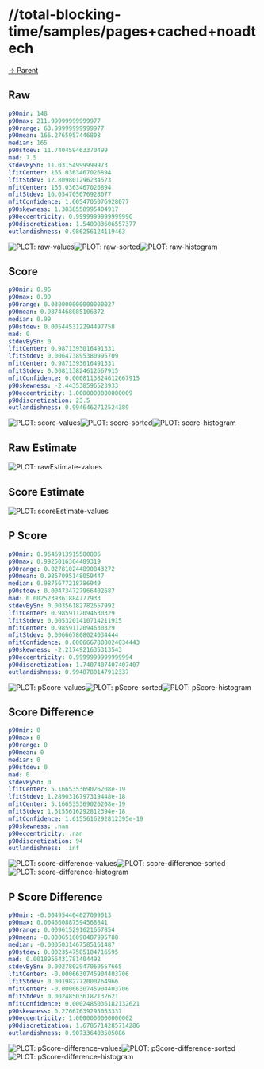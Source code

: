 
# //total-blocking-time/samples/pages+cached+noadtech

[→ Parent](../..)


## Raw


```yaml
p90min: 148
p90max: 211.99999999999977
p90range: 63.99999999999977
p90mean: 166.2765957446808
median: 165
p90stdev: 11.740459463370499
mad: 7.5
stdevBySn: 11.03154999999973
lfitCenter: 165.0363467026894
lfitStdev: 12.809801296234523
mfitCenter: 165.0363467026894
mfitStdev: 16.054705076928077
mfitConfidence: 1.6054705076928077
p90skewness: 1.3838558995404917
p90eccentricity: 0.9999999999999996
p90discretization: 1.540983606557377
outlandishness: 0.986256124119463

```

![PLOT: raw-values](./raw/values.svg)![PLOT: raw-sorted](./raw/sorted.svg)![PLOT: raw-histogram](./raw/histogram.svg)
## Score


```yaml
p90min: 0.96
p90max: 0.99
p90range: 0.030000000000000027
p90mean: 0.9874468085106372
median: 0.99
p90stdev: 0.005445312294497758
mad: 0
stdevBySn: 0
lfitCenter: 0.9871393016491331
lfitStdev: 0.006473895380995709
mfitCenter: 0.9871393016491331
mfitStdev: 0.008113824612667915
mfitConfidence: 0.0008113824612667915
p90skewness: -2.443538596523933
p90eccentricity: 1.0000000000000009
p90discretization: 23.5
outlandishness: 0.9946462712524389

```

![PLOT: score-values](./score/values.svg)![PLOT: score-sorted](./score/sorted.svg)![PLOT: score-histogram](./score/histogram.svg)
## Raw Estimate

![PLOT: rawEstimate-values](./rawEstimate/values.svg)
## Score Estimate

![PLOT: scoreEstimate-values](./scoreEstimate/values.svg)
## P Score


```yaml
p90min: 0.9646913915580886
p90max: 0.9925016364489319
p90range: 0.027810244890843272
p90mean: 0.9867095148059447
median: 0.9875677218786949
p90stdev: 0.004734727966402687
mad: 0.0025239361884777933
stdevBySn: 0.00356182782657992
lfitCenter: 0.9859112094630329
lfitStdev: 0.0053201410714211915
mfitCenter: 0.9859112094630329
mfitStdev: 0.006667808024034444
mfitConfidence: 0.0006667808024034443
p90skewness: -2.2174921635313543
p90eccentricity: 0.9999999999999994
p90discretization: 1.7407407407407407
outlandishness: 0.9948780147912337

```

![PLOT: pScore-values](./pScore/values.svg)![PLOT: pScore-sorted](./pScore/sorted.svg)![PLOT: pScore-histogram](./pScore/histogram.svg)
## Score Difference


```yaml
p90min: 0
p90max: 0
p90range: 0
p90mean: 0
median: 0
p90stdev: 0
mad: 0
stdevBySn: 0
lfitCenter: 5.166535369026208e-19
lfitStdev: 1.2890316797319448e-18
mfitCenter: 5.166535369026208e-19
mfitStdev: 1.6155616292812394e-18
mfitConfidence: 1.6155616292812395e-19
p90skewness: .nan
p90eccentricity: .nan
p90discretization: 94
outlandishness: .inf

```

![PLOT: score-difference-values](./score-difference/values.svg)![PLOT: score-difference-sorted](./score-difference/sorted.svg)![PLOT: score-difference-histogram](./score-difference/histogram.svg)
## P Score Difference


```yaml
p90min: -0.004954404027099013
p90max: 0.004660887594568841
p90range: 0.009615291621667854
p90mean: -0.0006516090487995788
median: -0.0005031467585161487
p90stdev: 0.0023547585104716595
mad: 0.0018956431781404492
stdevBySn: 0.0027802947069557665
lfitCenter: -0.0006630745904403706
lfitStdev: 0.001982772000764966
mfitCenter: -0.0006630745904403706
mfitStdev: 0.002485036182132621
mfitConfidence: 0.0002485036182132621
p90skewness: 0.27667639295053337
p90eccentricity: 1.0000000000000002
p90discretization: 1.6785714285714286
outlandishness: 0.907336403505086

```

![PLOT: pScore-difference-values](./pScore-difference/values.svg)![PLOT: pScore-difference-sorted](./pScore-difference/sorted.svg)![PLOT: pScore-difference-histogram](./pScore-difference/histogram.svg)